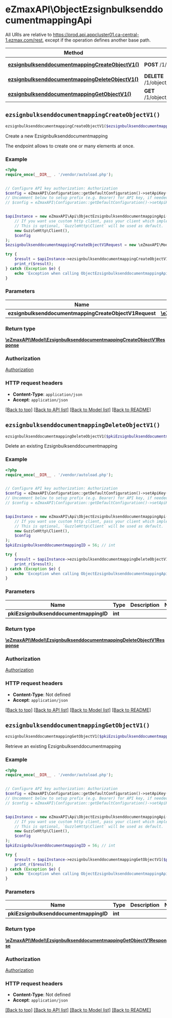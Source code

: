 # eZmaxAPI\ObjectEzsignbulksenddocumentmappingApi

All URIs are relative to https://prod.api.appcluster01.ca-central-1.ezmax.com/rest, except if the operation defines another base path.

| Method | HTTP request | Description |
| ------------- | ------------- | ------------- |
| [**ezsignbulksenddocumentmappingCreateObjectV1()**](ObjectEzsignbulksenddocumentmappingApi.md#ezsignbulksenddocumentmappingCreateObjectV1) | **POST** /1/object/ezsignbulksenddocumentmapping | Create a new Ezsignbulksenddocumentmapping |
| [**ezsignbulksenddocumentmappingDeleteObjectV1()**](ObjectEzsignbulksenddocumentmappingApi.md#ezsignbulksenddocumentmappingDeleteObjectV1) | **DELETE** /1/object/ezsignbulksenddocumentmapping/{pkiEzsignbulksenddocumentmappingID} | Delete an existing Ezsignbulksenddocumentmapping |
| [**ezsignbulksenddocumentmappingGetObjectV1()**](ObjectEzsignbulksenddocumentmappingApi.md#ezsignbulksenddocumentmappingGetObjectV1) | **GET** /1/object/ezsignbulksenddocumentmapping/{pkiEzsignbulksenddocumentmappingID} | Retrieve an existing Ezsignbulksenddocumentmapping |


## `ezsignbulksenddocumentmappingCreateObjectV1()`

```php
ezsignbulksenddocumentmappingCreateObjectV1($ezsignbulksenddocumentmappingCreateObjectV1Request): \eZmaxAPI\Model\EzsignbulksenddocumentmappingCreateObjectV1Response
```

Create a new Ezsignbulksenddocumentmapping

The endpoint allows to create one or many elements at once.

### Example

```php
<?php
require_once(__DIR__ . '/vendor/autoload.php');


// Configure API key authorization: Authorization
$config = eZmaxAPI\Configuration::getDefaultConfiguration()->setApiKey('Authorization', 'YOUR_API_KEY');
// Uncomment below to setup prefix (e.g. Bearer) for API key, if needed
// $config = eZmaxAPI\Configuration::getDefaultConfiguration()->setApiKeyPrefix('Authorization', 'Bearer');


$apiInstance = new eZmaxAPI\Api\ObjectEzsignbulksenddocumentmappingApi(
    // If you want use custom http client, pass your client which implements `GuzzleHttp\ClientInterface`.
    // This is optional, `GuzzleHttp\Client` will be used as default.
    new GuzzleHttp\Client(),
    $config
);
$ezsignbulksenddocumentmappingCreateObjectV1Request = new \eZmaxAPI\Model\EzsignbulksenddocumentmappingCreateObjectV1Request(); // \eZmaxAPI\Model\EzsignbulksenddocumentmappingCreateObjectV1Request

try {
    $result = $apiInstance->ezsignbulksenddocumentmappingCreateObjectV1($ezsignbulksenddocumentmappingCreateObjectV1Request);
    print_r($result);
} catch (Exception $e) {
    echo 'Exception when calling ObjectEzsignbulksenddocumentmappingApi->ezsignbulksenddocumentmappingCreateObjectV1: ', $e->getMessage(), PHP_EOL;
}
```

### Parameters

| Name | Type | Description  | Notes |
| ------------- | ------------- | ------------- | ------------- |
| **ezsignbulksenddocumentmappingCreateObjectV1Request** | [**\eZmaxAPI\Model\EzsignbulksenddocumentmappingCreateObjectV1Request**](../Model/EzsignbulksenddocumentmappingCreateObjectV1Request.md)|  | |

### Return type

[**\eZmaxAPI\Model\EzsignbulksenddocumentmappingCreateObjectV1Response**](../Model/EzsignbulksenddocumentmappingCreateObjectV1Response.md)

### Authorization

[Authorization](../../README.md#Authorization)

### HTTP request headers

- **Content-Type**: `application/json`
- **Accept**: `application/json`

[[Back to top]](#) [[Back to API list]](../../README.md#endpoints)
[[Back to Model list]](../../README.md#models)
[[Back to README]](../../README.md)

## `ezsignbulksenddocumentmappingDeleteObjectV1()`

```php
ezsignbulksenddocumentmappingDeleteObjectV1($pkiEzsignbulksenddocumentmappingID): \eZmaxAPI\Model\EzsignbulksenddocumentmappingDeleteObjectV1Response
```

Delete an existing Ezsignbulksenddocumentmapping



### Example

```php
<?php
require_once(__DIR__ . '/vendor/autoload.php');


// Configure API key authorization: Authorization
$config = eZmaxAPI\Configuration::getDefaultConfiguration()->setApiKey('Authorization', 'YOUR_API_KEY');
// Uncomment below to setup prefix (e.g. Bearer) for API key, if needed
// $config = eZmaxAPI\Configuration::getDefaultConfiguration()->setApiKeyPrefix('Authorization', 'Bearer');


$apiInstance = new eZmaxAPI\Api\ObjectEzsignbulksenddocumentmappingApi(
    // If you want use custom http client, pass your client which implements `GuzzleHttp\ClientInterface`.
    // This is optional, `GuzzleHttp\Client` will be used as default.
    new GuzzleHttp\Client(),
    $config
);
$pkiEzsignbulksenddocumentmappingID = 56; // int

try {
    $result = $apiInstance->ezsignbulksenddocumentmappingDeleteObjectV1($pkiEzsignbulksenddocumentmappingID);
    print_r($result);
} catch (Exception $e) {
    echo 'Exception when calling ObjectEzsignbulksenddocumentmappingApi->ezsignbulksenddocumentmappingDeleteObjectV1: ', $e->getMessage(), PHP_EOL;
}
```

### Parameters

| Name | Type | Description  | Notes |
| ------------- | ------------- | ------------- | ------------- |
| **pkiEzsignbulksenddocumentmappingID** | **int**|  | |

### Return type

[**\eZmaxAPI\Model\EzsignbulksenddocumentmappingDeleteObjectV1Response**](../Model/EzsignbulksenddocumentmappingDeleteObjectV1Response.md)

### Authorization

[Authorization](../../README.md#Authorization)

### HTTP request headers

- **Content-Type**: Not defined
- **Accept**: `application/json`

[[Back to top]](#) [[Back to API list]](../../README.md#endpoints)
[[Back to Model list]](../../README.md#models)
[[Back to README]](../../README.md)

## `ezsignbulksenddocumentmappingGetObjectV1()`

```php
ezsignbulksenddocumentmappingGetObjectV1($pkiEzsignbulksenddocumentmappingID): \eZmaxAPI\Model\EzsignbulksenddocumentmappingGetObjectV1Response
```

Retrieve an existing Ezsignbulksenddocumentmapping



### Example

```php
<?php
require_once(__DIR__ . '/vendor/autoload.php');


// Configure API key authorization: Authorization
$config = eZmaxAPI\Configuration::getDefaultConfiguration()->setApiKey('Authorization', 'YOUR_API_KEY');
// Uncomment below to setup prefix (e.g. Bearer) for API key, if needed
// $config = eZmaxAPI\Configuration::getDefaultConfiguration()->setApiKeyPrefix('Authorization', 'Bearer');


$apiInstance = new eZmaxAPI\Api\ObjectEzsignbulksenddocumentmappingApi(
    // If you want use custom http client, pass your client which implements `GuzzleHttp\ClientInterface`.
    // This is optional, `GuzzleHttp\Client` will be used as default.
    new GuzzleHttp\Client(),
    $config
);
$pkiEzsignbulksenddocumentmappingID = 56; // int

try {
    $result = $apiInstance->ezsignbulksenddocumentmappingGetObjectV1($pkiEzsignbulksenddocumentmappingID);
    print_r($result);
} catch (Exception $e) {
    echo 'Exception when calling ObjectEzsignbulksenddocumentmappingApi->ezsignbulksenddocumentmappingGetObjectV1: ', $e->getMessage(), PHP_EOL;
}
```

### Parameters

| Name | Type | Description  | Notes |
| ------------- | ------------- | ------------- | ------------- |
| **pkiEzsignbulksenddocumentmappingID** | **int**|  | |

### Return type

[**\eZmaxAPI\Model\EzsignbulksenddocumentmappingGetObjectV1Response**](../Model/EzsignbulksenddocumentmappingGetObjectV1Response.md)

### Authorization

[Authorization](../../README.md#Authorization)

### HTTP request headers

- **Content-Type**: Not defined
- **Accept**: `application/json`

[[Back to top]](#) [[Back to API list]](../../README.md#endpoints)
[[Back to Model list]](../../README.md#models)
[[Back to README]](../../README.md)
